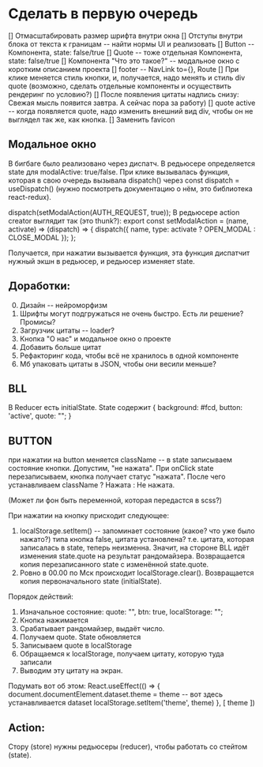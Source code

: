 # Сделать в первую очередь

[] Отмасштабировать размер шрифта внутри окна
[] Отступы внутри блока от текста к границам -- найти нормы UI и реализовать
[] Button -- Компонента, state: false/true
[] Quote -- тоже отдельная Компонента, state: false/true
[] Компонента "Что это такое?" -- модальное окно с коротким описанием проекта
[] footer -- NavLink to={}, Route
[] При клике меняется стиль кнопки, и, получается, надо менять и стиль div quote (возможно, сделать отдельные компоненты и осуществить рендеринг по условию?)
[] После появления цитаты надпись снизу: Свежая мысль появится завтра. А сейчас пора за работу)
[] quote active -- когда появляется quote, надо изменить внешний вид div, чтобы он не выглядел так же, как кнопка.
[] Заменить favicon

## Модальное окно

В бигбаге было реализовано через диспатч. В редьюсере определяется state для modalActive: true/false. При клике вызывалась функция, которая в свою очередь вызывала dispatch() через const dispatch = useDispatch() (нужно посмотреть документацию о нём, это библиотека react-redux).

dispatch(setModalAction(AUTH_REQUEST, true));
В редьюсере action creator выглядит так (это thunk?):
export const setModalAction = (name, activate) => (dispatch) => {
dispatch({ name, type: activate ? OPEN_MODAL : CLOSE_MODAL });
};

Получается, при нажатии вызывается функция, эта функция диспатчит нужный экшн в редьюсер, и редьюсер изменяет state.

## Доработки:

0. Дизайн -- нейроморфизм
1. Шрифты могут подгружаться не очень быстро. Есть ли решение? Промисы?
2. Загрузчик цитаты -- loader?
3. Кнопка "О нас" и модальное окно о проекте
4. Добавить больше цитат
5. Рефакторинг кода, чтобы всё не хранилось в одной компоненте
6. Мб упаковать цитаты в JSON, чтобы они весили меньше?

## BLL

В Reducer есть initialState. State содержит
{ background: #fcd,
button: 'active',
quote: "";
}

## BUTTON

при нажатии на button меняется className -- в state записываем состояние кнопки. Допустим, "не нажата". При onClick state перезаписываем, кнопка получает статус "нажата". После чего устанавливаем className ? Нажата : Не нажата.

(Может ли фон быть переменной, которая передастся в scss?)

При нажатии на кнопку присходит следующее:

1. localStorage.setItem() -- запоминает состояние (какое? что уже было нажато?) типа кнопка false, цитата установлена? т.е. цитата, которая записалась в state, теперь неизменна. Значит, на стороне BLL идёт изменения state.quote на результат рандомайзера. Возвращается копия перезаписанного state с изменённой state.quote.
2. Ровно в 00.00 по Мск происходит localStorage.clear(). Возвращается копия первоначального state (initialState).

Порядок действий:

1. Изначальное состояние: quote: "", btn: true, localStorage: "";
2. Кнопка нажимается
3. Срабатывает рандомайзер, выдаёт число.
4. Получаем quote. State обновляется
5. Записываем quote в localStorage
6. Обращаемся к localStorage, получаем цитату, которую туда записали
7. Выводим эту цитату на экран.

Подумать вот об этом:
React.useEffect(() => {
document.documentElement.dataset.theme = theme -- вот здесь устанавливается dataset
localStorage.setItem('theme', theme)
}, [ theme ])

## Action:

Стору (store) нужны редьюсеры (reducer), чтобы работать со стейтом (state).
